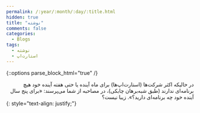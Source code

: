 ```yaml
---
permalink: /:year/:month/:day/:title.html
hidden: true
title: "نوشته"
comments: false
categories:
  - Blogs
tags:
  - نوشته
  - استارت‌اپ
---
```


{::options parse_block_html="true" /}
<div dir='rtl' align='right'>
در حالیکه اکثر شرکت‌ها (استارت‌اپ‌ها) برای ماه آینده یا حتی هفته آینده خود هیچ برنامه‌ای ندارند (طبق شبه‌برهان چابکی)، در مصاحبه از شما می‌پرسند: «برای پنج سال آینده خود چه برنامه‌ای دارید؟». 
زیبا نیست؟
</div>
{: style="text-align: justify;"}